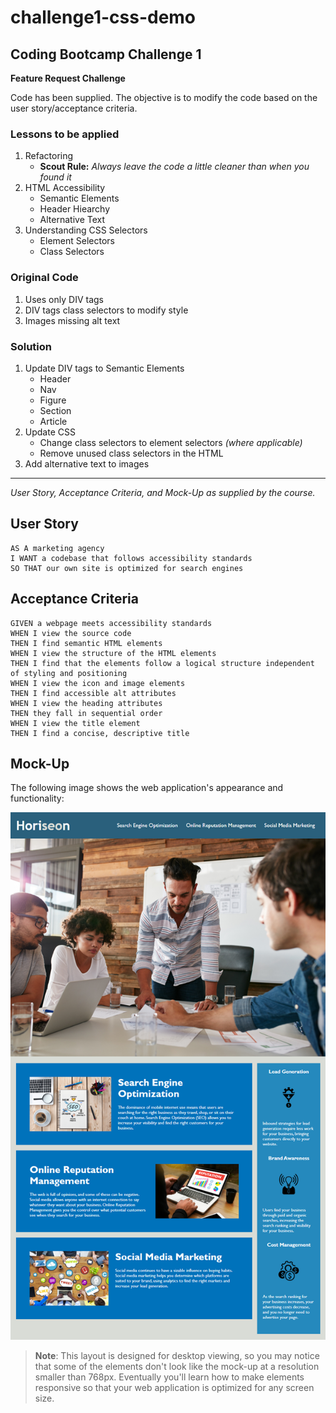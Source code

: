 # challenge1-css-demo

## Coding Bootcamp Challenge 1

**Feature Request Challenge**

Code has been supplied. The objective is to modify the code based on the user story/acceptance criteria.

### Lessons to be applied

1. Refactoring
    + **Scout Rule:** *Always leave the code a little cleaner than when you found it*
1. HTML Accessibility
    + Semantic Elements
    + Header Hiearchy
    + Alternative Text
1. Understanding CSS Selectors
    + Element Selectors
    + Class Selectors

### Original Code

1. Uses only DIV tags
1. DIV tags class selectors to modify style
1. Images missing alt text

### Solution

1. Update DIV tags to Semantic Elements
    + Header
    + Nav
    + Figure
    + Section
    + Article
1. Update CSS
    + Change class selectors to element selectors *(where applicable)*
    + Remove unused class selectors in the HTML
1. Add alternative text to images



___
*User Story, Acceptance Criteria, and Mock-Up as supplied by the course.*

## User Story

```
AS A marketing agency
I WANT a codebase that follows accessibility standards
SO THAT our own site is optimized for search engines
```

## Acceptance Criteria

```
GIVEN a webpage meets accessibility standards
WHEN I view the source code
THEN I find semantic HTML elements
WHEN I view the structure of the HTML elements
THEN I find that the elements follow a logical structure independent of styling and positioning
WHEN I view the icon and image elements
THEN I find accessible alt attributes
WHEN I view the heading attributes
THEN they fall in sequential order
WHEN I view the title element
THEN I find a concise, descriptive title
```

## Mock-Up

The following image shows the web application's appearance and functionality:

![The Horiseon webpage includes a navigation bar, a header image, and cards with text and images at the bottom of the page.](./Assets/01-html-css-git-homework-demo.png)

> **Note**: This layout is designed for desktop viewing, so you may notice that some of the elements don't look like the mock-up at a resolution smaller than 768px. Eventually you'll learn how to make elements responsive so that your web application is optimized for any screen size.